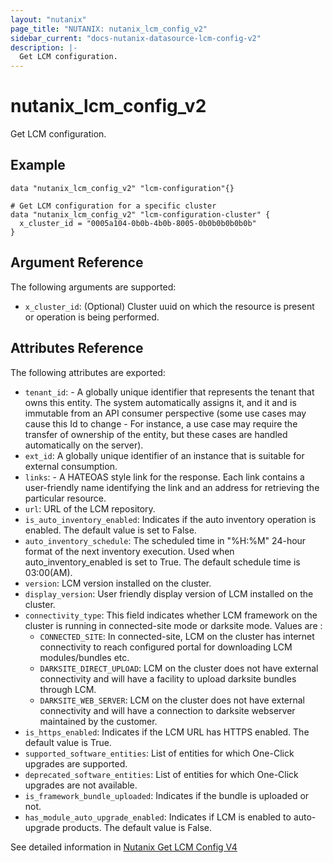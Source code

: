 ```yaml
---
layout: "nutanix"
page_title: "NUTANIX: nutanix_lcm_config_v2"
sidebar_current: "docs-nutanix-datasource-lcm-config-v2"
description: |-
  Get LCM configuration.
---
```


# nutanix_lcm_config_v2
Get LCM configuration.

## Example

```hcl
data "nutanix_lcm_config_v2" "lcm-configuration"{}

# Get LCM configuration for a specific cluster
data "nutanix_lcm_config_v2" "lcm-configuration-cluster" {
  x_cluster_id = "0005a104-0b0b-4b0b-8005-0b0b0b0b0b0b"
}
```

## Argument Reference
The following arguments are supported:

* `x_cluster_id`: (Optional) Cluster uuid on which the resource is present or operation is being performed.


## Attributes Reference
The following attributes are exported:

* `tenant_id`: - A globally unique identifier that represents the tenant that owns this entity. The system automatically assigns it, and it and is immutable from an API consumer perspective (some use cases may cause this Id to change - For instance, a use case may require the transfer of ownership of the entity, but these cases are handled automatically on the server).
* `ext_id`: A globally unique identifier of an instance that is suitable for external consumption.
* `links`: - A HATEOAS style link for the response. Each link contains a user-friendly name identifying the link and an address for retrieving the particular resource.
* `url`: URL of the LCM repository.
* `is_auto_inventory_enabled`: Indicates if the auto inventory operation is enabled. The default value is set to False.
* `auto_inventory_schedule`: The scheduled time in "%H:%M" 24-hour format of the next inventory execution. Used when auto_inventory_enabled is set to True. The default schedule time is 03:00(AM).
* `version`: LCM version installed on the cluster.
* `display_version`: User friendly display version of LCM installed on the cluster.
* `connectivity_type`: This field indicates whether LCM framework on the cluster is running in connected-site mode or darksite mode. Values are :
  - `CONNECTED_SITE`: In connected-site, LCM on the cluster has internet connectivity to reach configured portal for downloading LCM modules/bundles etc.
  - `DARKSITE_DIRECT_UPLOAD`: LCM on the cluster does not have external connectivity and will have a facility to upload darksite bundles through LCM.
  - `DARKSITE_WEB_SERVER`: LCM on the cluster does not have external connectivity and will have a connection to darksite webserver maintained by the customer.
* `is_https_enabled`: Indicates if the LCM URL has HTTPS enabled. The default value is True.
* `supported_software_entities`: List of entities for which One-Click upgrades are supported.
* `deprecated_software_entities`: List of entities for which One-Click upgrades are not available.
* `is_framework_bundle_uploaded`: Indicates if the bundle is uploaded or not.
* `has_module_auto_upgrade_enabled`: Indicates if LCM is enabled to auto-upgrade products. The default value is False.

See detailed information in [Nutanix Get LCM Config V4](https://developers.nutanix.com/api-reference?namespace=lifecycle&version=v4.0#tag/Config/operation/getConfig)
